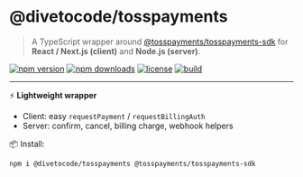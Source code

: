 # @divetocode/tosspayments

> A TypeScript wrapper around [@tosspayments/tosspayments-sdk](https://www.npmjs.com/package/@tosspayments/tosspayments-sdk) for **React / Next.js (client)** and **Node.js (server)**.

[![npm version](https://img.shields.io/npm/v/@divetocode/tosspayments?color=brightgreen)](https://www.npmjs.com/package/@divetocode/tosspayments)
[![npm downloads](https://img.shields.io/npm/dm/@divetocode/tosspayments?color=brightgreen)](https://www.npmjs.com/package/@divetocode/tosspayments)
[![license](https://img.shields.io/npm/l/@divetocode/tosspayments?color=brightgreen)](./LICENSE)
[![build](https://img.shields.io/github/actions/workflow/status/divetocode/tosspayments-wrapper/ci.yml?label=build&color=brightgreen)](https://github.com/divetocode/tosspayments-wrapper/actions)

---

⚡️ **Lightweight wrapper**  
- Client: easy `requestPayment` / `requestBillingAuth`  
- Server: confirm, cancel, billing charge, webhook helpers  

📦 Install:  
```bash
npm i @divetocode/tosspayments @tosspayments/tosspayments-sdk
```
